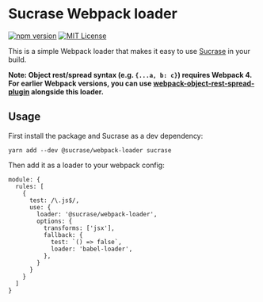 # Sucrase Webpack loader

[![npm version](https://badge.fury.io/js/@sucrase%2Fwebpack-loader.svg)](https://www.npmjs.com/package/@sucrase/webpack-loader)
[![MIT License](https://img.shields.io/npm/l/express.svg?maxAge=2592000)](LICENSE)

This is a simple Webpack loader that makes it easy to use
[Sucrase](https://github.com/alangpierce/sucrase) in your build.

**Note: Object rest/spread syntax (e.g. `{...a, b: c}`) requires Webpack 4. For
earlier Webpack versions, you can use
[webpack-object-rest-spread-plugin](https://github.com/alangpierce/sucrase/tree/main/integrations/webpack-object-rest-spread-plugin)
alongside this loader.**

## Usage

First install the package and Sucrase as a dev dependency:
```
yarn add --dev @sucrase/webpack-loader sucrase
```

Then add it as a loader to your webpack config:
```
module: {
  rules: [
    {
      test: /\.js$/,
      use: {
        loader: '@sucrase/webpack-loader',
        options: {
          transforms: ['jsx'],
          fallback: {
            test: `() => false`,
            loader: 'babel-loader',
          },
        }
      }
    }
  ]
}
```
